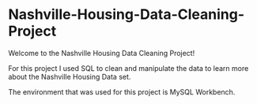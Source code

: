 # Nashville-Housing-Data-Cleaning-Project

Welcome to the Nashville Housing Data Cleaning Project! 

For this project I used SQL to clean and manipulate the data to learn more about the Nashville Housing Data set. 

The environment that was used for this project is MySQL Workbench.

